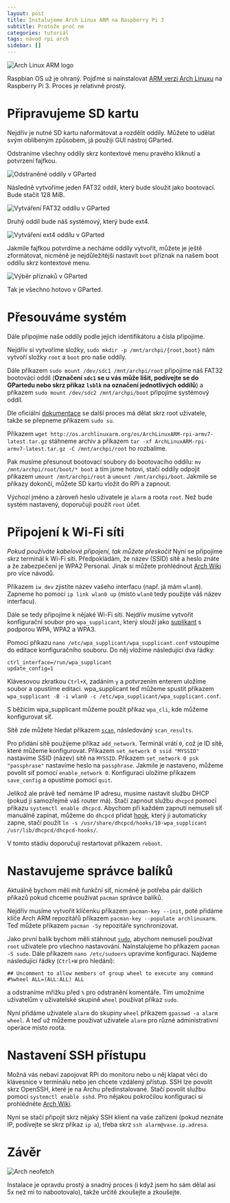 ```yaml
---
layout: post
title: Instalujeme Arch Linux ARM na Raspberry Pi 3
subtitle: Protože proč ne
categories: tutoriál
tags: návod rpi arch
sidebar: []
---
```

![Arch Linux ARM logo](https://archlinuxarm.org/public/images/alarm.png)

Raspbian OS už je ohraný. Pojďme si nainstalovat [ARM verzi Arch Linuxu](https://archlinuxarm.org/platforms/armv8/broadcom/raspberry-pi-3) na Raspberry Pi 3. Proces je relativně prostý.

# Připravujeme SD kartu
Nejdřív je nutné SD kartu naformátovat a rozdělit oddíly. Můžete to udělat svým oblíbeným způsobem, já použiji GUI nástroj GParted.

Odstraníme všechny oddíly skrz kontextové menu pravého kliknutí a potvrzení fajfkou.

![Odstraněné oddíly v GParted](/assets/images/rpi-arch/01.png)

Následně vytvoříme jeden FAT32 oddíl, který bude sloužit jako bootovací. Bude stačit 128 MiB.

![Vytváření FAT32 oddílu v GParted](/assets/images/rpi-arch/02.png)

Druhý oddíl bude náš systémový, který bude ext4.

![Vytváření ext4 oddílu v GParted](/assets/images/rpi-arch/03.png)

Jakmile fajfkou potvrdíme a necháme oddíly vytvořit, můžete je ještě zformátovat, nicméně je nejdůležitější nastavit `boot` příznak na našem boot oddílu skrz kontextové menu.

![Výběr příznaků v GParted](/assets/images/rpi-arch/04.png)

Tak je všechno hotovo v GParted.

# Přesouváme systém
Dále připojíme naše oddíly podle jejich identifikátoru a čísla připojíme.

Nejdřív si vytvoříme složky, `sudo mkdir -p /mnt/archpi/{root,boot}` nám vytvoří složky `root` a `boot` pro naše oddíly.

Dále příkazem `sudo mount /dev/sdc1 /mnt/archpi/root` připojíme náš FAT32 bootovácí oddíl (**Označení `sdc1` se u vás může lišit, podívejte se do GPartedu nebo skrz příkaz `lsblk` na označení jednotlivých oddílů**) a příkazem `sudo mount /dev/sdc2 /mnt/archpi/boot` připojíme systémový oddíl.

Dle oficiální [dokumentace](https://archlinuxarm.org/platforms/armv8/broadcom/raspberry-pi-3) se další proces má dělat skrz root uživatele, takže se přepneme příkazem `sudo su`.

Příkazem `wget http://os.archlinuxarm.org/os/ArchLinuxARM-rpi-armv7-latest.tar.gz` stáhneme archiv a příkazem `tar -xf ArchLinuxARM-rpi-armv7-latest.tar.gz -C /mnt/archpi/root` ho rozbalíme.

Pak musíme přesunout bootovací soubory do bootovacího oddílu: `mv /mnt/archpi/root/boot/* boot` a tím jsme hotovi, stačí oddíly odpojit příkazem `umount /mnt/archpi/root` a `umount /mnt/archpi/boot`. Jakmile se příkazy dokončí, můžete SD kartu vložit do RPi a zapnout.

Výchozí jméno a zároveň heslo uživatele je `alarm` a roota `root`. Než bude systém nastavený, doporučuji použít `root` účet.

# Připojení k Wi-Fi síti
*Pokud používáte kabelové připojení, tak můžete přeskočit*
Nyní se připojíme skrz terminál k Wi-Fi síti. Předpokládám, že název (SSID) sítě a heslo znáte a že zabezpečení je WPA2 Personal. Jinak si můžete prohlédnout [Arch Wiki](https://wiki.archlinux.org/title/Network_configuration/Wireless) pro více návodů.

Příkazem `iw dev` zjistíte název vašeho interfacu (např. já mám `wlan0`). Zapneme ho pomocí `ip link wlan0 up` (místo `wlan0` tedy použijte váš název interfacu).

Dále se tedy připojíme k nějaké Wi-Fi síti. Nejdřív musíme vytvořit konfigurační soubor pro `wpa_supplicant`, který slouží jako [suplikant](https://cs.wikipedia.org/wiki/Suplikant) s podporou WPA, WPA2 a WPA3.

Pomocí příkazu `nano /etc/wpa_supplicant/wpa_supplicant.conf` vstoupíme do editace konfiguračního souboru. Do něj vložíme následující dva řádky:

```
ctrl_interface=/run/wpa_supplicant
update_config=1
```

Klávesovou zkratkou `Ctrl+X`, zadáním `y` a potvrzením enterem uložíme soubor a opustíme editaci. wpa_supplicant teď můžeme spustit příkazem `wpa_supplicant -B -i wlan0 -c /etc/wpa_supplicant/wpa_supplicant.conf`.

S běžícím wpa_supplicant můžeme použít příkaz `wpa_cli`, kde můžeme konfigurovat síť.

Sítě zde můžete hledat příkazem [`scan`](https://wiki.archlinux.org/title/Wpa_supplicant#Connecting_with_wpa_cli), následováný `scan_results`.

Pro přidání sítě použijeme příkaz `add_network`. Terminál vrátí `0`, což je ID sítě, které můžeme konfigurovat. Příkazem `set_network 0 ssid "MYSSID"` nastavíme SSID (název) sítě na `MYSSID`. Příkazem `set_network 0 psk "passphrase"` nastavíme heslo na `passphrase`. Jakmile je nastaveno, můžeme povolit síť pomocí `enable_network 0`. Konfiguraci uložíme příkazem `save_config` a opustíme pomocí `quit`.

Jelikož ale právě teď nemáme IP adresu, musíme nastavit službu DHCP (pokud ji samozřejmě váš router má). Stačí zapnout službu `dhcpcd` pomocí příkazu `systemctl enable dhcpcd`. Abychom při každém zapnutí nemuseli síť manuálně zapínat, můžeme do `dhcpcd` přidat [hook](https://wiki.archlinux.org/title/Dhcpcd#10-wpa_supplicant), který ji automaticky zapne, stačí použít `ln -s /usr/share/dhcpcd/hooks/10-wpa_supplicant /usr/lib/dhcpcd/dhcpcd-hooks/`.

V tomto stádiu doporučuji restartovat příkazem `reboot`.

# Nastavujeme správce balíků
Aktuálně bychom měli mít funkční síť, nicméně je potřeba pár dalších příkazů pokud chceme používat `pacman` správce balíků.

Nejdřív musíme vytvořit klíčenku příkazem `pacman-key --init`, poté přidáme klíče Arch ARM repozitářů příkazem `pacman-key --populate archlinuxarm`. Teď můžete příkazem `pacman -Sy` repozitáře synchronizovat.

Jako první balík bychom měli stáhnout [`sudo`](https://wiki.archlinux.org/title/sudo), abychom nemuseli používat `root` uživatele pro všechno nastavování. Nainstalujeme ho příkazem `pacman -S sudo`. Dále příkazem `nano /etc/sudoers` upravíme konfiguraci. Najdeme následující řádky (`Ctrl+W` pro hledání):
```
## Uncomment to allow members of group wheel to execute any command
#%wheel ALL=(ALL:ALL) ALL
```
a odstraníme mřížku před `%` pro odstranění komentáře. Tím umožníme uživatelům v uživatelské skupině `wheel` používat příkaz `sudo`.

Nyní přidáme uživatele `alarm` do skupiny `wheel` příkazem `gpasswd -a alarm wheel`. A teď už můžeme používat uživatele `alarm` pro různé administrativní operace místo roota.

# Nastavení SSH přístupu
Možná vás nebaví zapojovat RPi do monitoru nebo u něj klapat věci do klávesnice v terminálu nebo jen chcete vzdálený přístup. SSH lze povolit skrz OpenSSH, které je na Archu předinstalované. Stačí povolit službu pomocí `systemctl enable sshd`. Pro nějakou pokročilou konfiguraci si prohlédněte [Arch Wiki](https://wiki.archlinux.org/title/OpenSSH#Server_usage).

Nyní se stačí připojit skrz nějaký SSH klient na vaše zařízení (pokud neznáte IP, podívejte se skrz příkaz `ip a`), třeba skrz `ssh alarm@vase.ip.adresa`.

# Závěr

![Arch neofetch](/assets/images/rpi-arch/05.png)

Instalace je opravdu prostý a snadný proces (i když jsem ho sám dělal asi 5x než mi to nabootovalo), takže určitě zkoušejte a zkoušejte.
